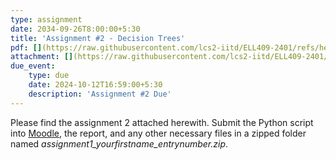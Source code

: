 ```yaml
---
type: assignment
date: 2034-09-26T8:00:00+5:30
title: 'Assignment #2 - Decision Trees'
pdf: [](https://raw.githubusercontent.com/lcs2-iitd/ELL409-2401/refs/heads/main/_assignments/Assignment_2_ELL409.pdf)
attachment: [](https://raw.githubusercontent.com/lcs2-iitd/ELL409-2401/refs/heads/main/_assignments/data.zip)
due_event: 
    type: due
    date: 2024-10-12T16:59:00+5:30
    description: 'Assignment #2 Due'
---
```

Please find the assignment 2 attached herewith.
Submit the Python script into [Moodle](https://moodle.iitd.ac.in/mod/assign/view.php?id=125913), the report, and any other necessary files in a zipped folder named *assignment1_yourfirstname_entrynumber.zip*.
